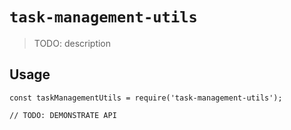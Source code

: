 # `task-management-utils`

> TODO: description

## Usage

```
const taskManagementUtils = require('task-management-utils');

// TODO: DEMONSTRATE API
```
